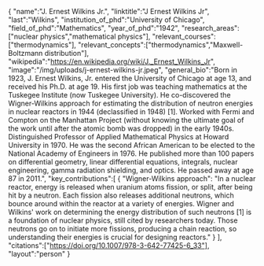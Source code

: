 {
    "name":"J. Ernest Wilkins Jr.",
    "linktitle":"J Ernest Wilkins Jr",
    "last":"Wilkins",
    "institution_of_phd":"University of Chicago",
    "field_of_phd":"Mathematics",
    "year_of_phd":"1942",
    "research_areas":["nuclear physics","mathematical physics"],
    "relevant_courses":["thermodynamics"],
    "relevant_concepts":["thermodynamics","Maxwell-Boltzmann distribution"],
    "wikipedia":"https://en.wikipedia.org/wiki/J._Ernest_Wilkins_Jr",
    "image":"/img/uploads/j-ernest-wilkins-jr.jpeg",
    "general_bio":"Born in 1923, J. Ernest Wilkins, Jr. entered the University of Chicago at age 13, and received his Ph.D. at age 19. His first job was teaching mathematics at the Tuskegee Institute (now Tuskegee University). He co-discovered the Wigner-Wilkins approach for estimating the distribution of neutron energies in nuclear reactors in 1944 (declassified in 1948) [1]. Worked with Fermi and Compton on the Manhattan Project (without knowing the ultimate goal of the work until after the atomic bomb was dropped) in the early 1940s. Distinguished Professor of Applied Mathematical Physics at Howard University in 1970. He was the second African American to be elected to the National Academy of Engineers in 1976. He published more than 100 papers on differential geometry, linear differential equations, integrals, nuclear engineering, gamma radiation shielding, and optics. He passed away at age 87 in 2011.",
    "key_contributions":[
        {
            "Wigner-Wilkins approach": "In a nuclear reactor, energy is released when uranium atoms fission, or split, after being hit by a neutron. Each fission also releases additional neutrons, which bounce around within the reactor at a variety of energies. Wigner and Wilkins' work on determining the energy distribution of such neutrons [1] is a foundation of nuclear physics, still cited by researchers today. Those neutrons go on to initiate more fissions, producing a chain reaction, so understanding their energies is crucial for designing reactors."
        }
    ],
    "citations":["https://doi.org/10.1007/978-3-642-77425-6_33"],
    "layout":"person"
}

